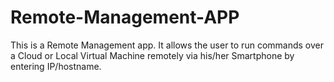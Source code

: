 # Remote-Management-APP

This is a Remote Management app. It allows the user to run commands over a Cloud or Local Virtual Machine remotely via his/her Smartphone by entering IP/hostname.
